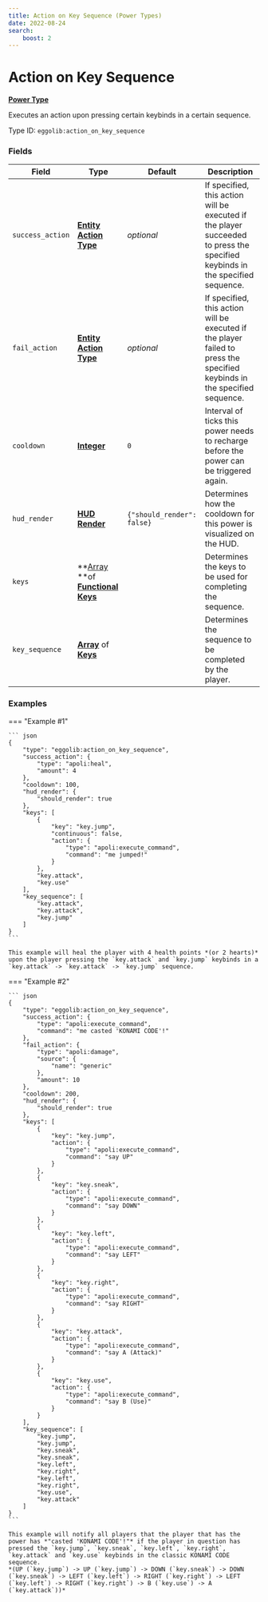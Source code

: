 ```yaml
---
title: Action on Key Sequence (Power Types)
date: 2022-08-24
search:
    boost: 2
---
```


#   Action on Key Sequence

**[Power Type]**

Executes an action upon pressing certain keybinds in a certain sequence.

Type ID: `eggolib:action_on_key_sequence`


### Fields

Field | Type | Default | Description
------|------|---------|------------
`success_action` | **[Entity Action Type]** | *optional* | If specified, this action will be executed if the player succeeded to press the specified keybinds in the specified sequence.
`fail_action` | **[Entity Action Type]** | *optional* | If specified, this action will be executed if the player failed to press the specified keybinds in the specified sequence.
`cooldown` | **[Integer]** | `0` | Interval of ticks this power needs to recharge before the power can be triggered again.
`hud_render` | **[HUD Render]** | `{"should_render": false}` | Determines how the cooldown for this power is visualized on the HUD.
`keys` | **[Array ]**of **[Functional Keys]** | | Determines the keys to be used for completing the sequence.
`key_sequence` | **[Array]** of **[Keys]** | | Determines the sequence to be completed by the player.


### Examples

=== "Example #1"

    ``` json
    {
        "type": "eggolib:action_on_key_sequence",
        "success_action": {
            "type": "apoli:heal",
            "amount": 4
        },
        "cooldown": 100,
        "hud_render": {
            "should_render": true
        },
        "keys": [
            {
                "key": "key.jump",
                "continuous": false,
                "action": {
                    "type": "apoli:execute_command",
                    "command": "me jumped!"
                }
            },
            "key.attack",
            "key.use"
        ],
        "key_sequence": [
            "key.attack",
            "key.attack",
            "key.jump"
        ]
    }
    ```

    This example will heal the player with 4 health points *(or 2 hearts)* upon the player pressing the `key.attack` and `key.jump` keybinds in a `key.attack` -> `key.attack` -> `key.jump` sequence.


=== "Example #2"

    ``` json
    {
        "type": "eggolib:action_on_key_sequence",
        "success_action": {
            "type": "apoli:execute_command",
            "command": "me casted 'KONAMI CODE'!"
        },
        "fail_action": {
            "type": "apoli:damage",
            "source": {
                "name": "generic"
            },
            "amount": 10
        },
        "cooldown": 200,
        "hud_render": {
            "should_render": true
        },
        "keys": [
            {
                "key": "key.jump",
                "action": {
                    "type": "apoli:execute_command",
                    "command": "say UP"
                }
            },
            {
                "key": "key.sneak",
                "action": {
                    "type": "apoli:execute_command",
                    "command": "say DOWN"
                }
            },
            {
                "key": "key.left",
                "action": {
                    "type": "apoli:execute_command",
                    "command": "say LEFT"
                }
            },
            {
                "key": "key.right",
                "action": {
                    "type": "apoli:execute_command",
                    "command": "say RIGHT"
                }
            },
            {
                "key": "key.attack",
                "action": {
                    "type": "apoli:execute_command",
                    "command": "say A (Attack)"
                }
            },
            {
                "key": "key.use",
                "action": {
                    "type": "apoli:execute_command",
                    "command": "say B (Use)"
                }
            }
        ],
        "key_sequence": [
            "key.jump",
            "key.jump",
            "key.sneak",
            "key.sneak",
            "key.left",
            "key.right",
            "key.left",
            "key.right",
            "key.use",
            "key.attack"
        ]
    }
    ```

    This example will notify all players that the player that has the power has *"casted 'KONAMI CODE'!"* if the player in question has pressed the `key.jump`, `key.sneak`, `key.left`, `key.right`, `key.attack` and `key.use` keybinds in the classic KONAMI CODE sequence.
    *(UP (`key.jump`) -> UP (`key.jump`) -> DOWN (`key.sneak`) -> DOWN (`key.sneak`) -> LEFT (`key.left`) -> RIGHT (`key.right`) -> LEFT (`key.left`) -> RIGHT (`key.right`) -> B (`key.use`) -> A (`key.attack`))*



[Power Type]: ../power_types.md
[Entity Action Type]: ../entity_action_types.md
[Integer]: https://origins.readthedocs.io/en/latest/types/data_types/integer
[HUD Render]: https://origins.readthedocs.io/en/latest/types/data_types/hud_render
[Array]: https://origins.readthedocs.io/en/latest/types/data_types/array
[Functional Keys]: ../data_types/functional_key.md
[Keys]: ../data_types/key.md
